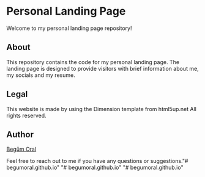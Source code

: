# Personal Landing Page

Welcome to my personal landing page repository!

## About

This repository contains the code for my personal landing page. The landing page is designed to provide visitors with brief information about me, my socials and my resume.

## Legal

This website is made by using the Dimension template from html5up.net
All rights reserved.

## Author

[Begüm Oral](https://github.com/begumoraal)

Feel free to reach out to me if you have any questions or suggestions."# begumoral.github.io" 
"# begumoral.github.io" 
"# begumoral.github.io" 
